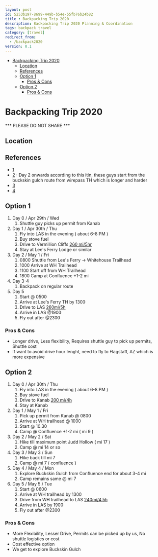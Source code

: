 ```yaml
---
layout: post
id: 5253b197-8699-449b-b54e-55fb76b24b82
title : Backpacking Trip 2020 
description: Backpacking Trip 2020 Planning & Coordination 
tags: backpack travel 
category: [travel]
redirect_from:
  - /backpack2020
version: 0.1
---
```


- [Backpacking Trip 2020](#backpacking-trip-2020)
  - [Location](#location)
  - [References](#references)
  - [Option 1](#option-1)
    - [Pros & Cons](#pros--cons)
  - [Option 2](#option-2)
    - [Pros & Cons](#pros--cons-1)

# Backpacking Trip 2020

*** PLEASE DO NOT SHARE ***

## Location

## References

- [1][infiniteearth]
- [2][fya] : Day 2 onwards according to this itin, these guys start from the buckskin gulch route from wirepass TH which is longer and harder
- [3][christina]
- [4][fya]

## Option 1

1. Day 0 / Apr 29th / Wed
   1. Shuttle guy picks up permit from Kanab
2. Day 1 / Apr 30th / Thu 
   1. Fly into LAS in the evening ( about 6-8 PM ) 
   2. Buy stove fuel 
   3. Drive to Vermillion Cliffs [260 mi/5hr](https://www.google.com/maps/dir/Las+Vegas,+NV/Lee's+Ferry+Lodge+at+Vermilion+Cliffs,+U.S.+89A,+Marble+Canyon,+AZ/@36.6713623,-114.5397125,8z/data=!3m1!4b1!4m14!4m13!1m5!1m1!1s0x80beb782a4f57dd1:0x3accd5e6d5b379a3!2m2!1d-115.1398296!2d36.1699412!1m5!1m1!1s0x8734876ddbe6f7ff:0x20a7a4c0122403a8!2m2!1d-111.6839821!2d36.7900918!3e0)
   4. Stay at Lee's Ferry Lodge or similar
3. Day 2 / May 1 / Fri 
   1. 0800 Shuttle from Lee's Ferry -> Whitehouse Trailhead
   2. 1000 Arrive at WH Trailhead
   3. 1100 Start off from WH Trailhead
   4. 1800 Camp at Confluence +1-2 mi
4. Day 3-4 
   1. Backpack on regular route
5. Day 5
   1. Start @ 0500
   2. Arrive at Lee's Ferry TH by 1300
   3. Drive to LAS [260mi/5h](https://www.google.com/maps/dir/Lee's+Ferry+Lodge+at+Vermilion+Cliffs,+U.S.+89A,+Marble+Canyon,+AZ/Las+Vegas,+NV/@36.6710465,-114.541426,8z/data=!3m1!4b1!4m14!4m13!1m5!1m1!1s0x8734876ddbe6f7ff:0x20a7a4c0122403a8!2m2!1d-111.6839821!2d36.7900918!1m5!1m1!1s0x80beb782a4f57dd1:0x3accd5e6d5b379a3!2m2!1d-115.1398296!2d36.1699412!3e0)
   4. Arrive in LAS @1900
   5. Fly out after @2300

### Pros & Cons
- Longer drive, Less flexibility, Requires shuttle guy to pick up permits, Shuttle cost
- If want to avoid drive hour lenght, need to fly to Flagstaff, AZ which is more expensive

## Option 2

1. Day 0 / Apr 30th / Thu 
   1. Fly into LAS in the evening ( about 6-8 PM ) 
   2. Buy stove fuel 
   3. Drive to Kanab [200 mi/4h](https://www.google.com/maps/dir/Las+Vegas,+NV/Kanab,+UT/@36.6713623,-114.9602463,8z/data=!3m1!4b1!4m14!4m13!1m5!1m1!1s0x80beb782a4f57dd1:0x3accd5e6d5b379a3!2m2!1d-115.1398296!2d36.1699412!1m5!1m1!1s0x8734d4210af85b03:0x884e8329a56fd317!2m2!1d-112.5263145!2d37.0474855!3e0)
   4. Stay at Kanab 
2. Day 1 / May 1 / Fri
   1. Pick up permit from Kanab @ 0800
   2. Arrive at WH trailhead @ 1000
   3. Start @ 10.30
   4. Camp @ Confluence +1-2 mi ( mi 9 )
3. Day 2 / May 2 / Sat
   1. Hike till maximum point Judd Hollow ( mi 17 )  
   2. Camp @ mi 14 or so
4. Day 3 / May 3 / Sun
   1. Hike back till mi 7
   2. Camp @ mi 7 ( confluence )
5. Day 4 / May 4 / Mon
   1. Explore Buckskin Gulch from Confluence end for about 3-4 mi
   2. Camp remains same @ mi 7
6. Day 5 / May 5 / Tue
   1. Start @ 0600
   2. Arrive at WH trailhead by 1300
   3. Drive from WH trailhead to LAS [240mi/4.5h](https://www.google.com/maps/dir/White+House+Trailhead+and+Campground,+Kanab,+UT/Las+Vegas,+NV/@36.6722741,-114.6447069,8z/data=!3m1!4b1!4m14!4m13!1m5!1m1!1s0x8734f82409588fe7:0xe41e07b685430b5c!2m2!1d-111.8902834!2d37.0799377!1m5!1m1!1s0x80beb782a4f57dd1:0x3accd5e6d5b379a3!2m2!1d-115.1398296!2d36.1699412!3e0) 
   4. Arrive in LAS by 1900
   5. Fly out after @2300

### Pros & Cons
- More Flexibility, Lesser Drive, Permits can be picked up by us, No shuttle logistics or cost
- Cost effective option
- We get to explore Buckskin Gulch


[infiniteearth]: https://ourinfiniteearth.com/travel-destinations/american-southwest/buckskin-gulch-paria-canyon-backpacking-guide/ 
[christina]: http://www.christinafeliz.com/blog-2/2016/10/6/backpacking-the-paria-canyon
[fya]: https://www.followyouradventure.com/home/paria-canyon
[npg]:http://www.thenationalparksgirl.com/backpack-the-paria-canyon
